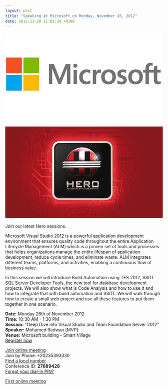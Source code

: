 ```yaml
---
layout: post
title: "Speaking at Microsoft on Monday, November 26, 2012"
date: 2012-11-20 11:02:24 +0100
---
```


![Microsoft](/assets/images/2016/05/89ccca785ecd458f-microsoft.jpg)

![Speaking at Microsoft](/assets/images/2012/11/112012_1104_speakingatm3.jpg)

Join our latest Hero sessions.

Microsoft Visual Studio 2012 is a powerful application development environment that ensures quality code throughout the entire Application Lifecycle Management (ALM) which is a proven set of tools and processes that helps organizations manage the entire lifespan of application development, reduce cycle times, and eliminate waste. ALM integrates different teams, platforms, and activities, enabling a continuous flow of business value.

In this session we will introduce Build Automation using TFS 2012, SSDT SQL Server Developer Tools, the new tool for database development projects. We will also show what is Code Analysis and how to use it and how to integrate that with build automation and SSDT. We will walk through how to create a small web project and use all these features to put them together in one scenario.

**Date:** Monday 26th of November 2012  
**Time:** 10:30 AM - 1:30 PM  
**Session:** "Deep Dive into Visual Studio and Team Foundation Server 2012"  
**Speaker:** Mohamed Radwan [MVP]  
**Venue:** Microsoft building - Smart Village  
[Register now](http://click.email.microsoftemail.com/?qs=cfc5fbe24709f20f81a0e44342f60a6d9a6060247df23a58832da2313aefae977729c0c1d9eb32af "Register now")

[Join online meeting](http://click.email.microsoftemail.com/?qs=cfc5fbe24709f20f0b77d0594798eadf8baf445297107f709e921533b68a7b019ee95b66986a3979 "Join online meeting")  
Join by Phone: +20235393330  
[Find a local number](http://click.email.microsoftemail.com/?qs=cfc5fbe24709f20fb5c692725703eba361ca78c77c9c8771ff59c94136cf9bb8844d335f813e8811)  
Conference ID: **27689428**  
[Forgot your dial-in PIN?](http://click.email.microsoftemail.com/?qs=cfc5fbe24709f20fb5c692725703eba361ca78c77c9c8771ff59c94136cf9bb8844d335f813e8811)

[First online meeting](http://click.email.microsoftemail.com/?qs=cfc5fbe24709f20f1e9c5cf3ad25a0fe6e6435c71772d06148514a0c7d673f915155fd3fe781b6f9)

